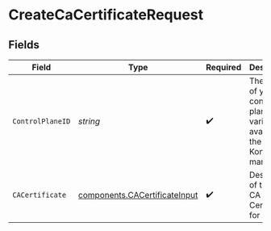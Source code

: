 # CreateCaCertificateRequest


## Fields

| Field                                                                              | Type                                                                               | Required                                                                           | Description                                                                        | Example                                                                            |
| ---------------------------------------------------------------------------------- | ---------------------------------------------------------------------------------- | ---------------------------------------------------------------------------------- | ---------------------------------------------------------------------------------- | ---------------------------------------------------------------------------------- |
| `ControlPlaneID`                                                                   | *string*                                                                           | :heavy_check_mark:                                                                 | The UUID of your control plane. This variable is available in the Konnect manager. | 9524ec7d-36d9-465d-a8c5-83a3c9390458                                               |
| `CACertificate`                                                                    | [components.CACertificateInput](../../models/components/cacertificateinput.md)     | :heavy_check_mark:                                                                 | Description of the new CA Certificate for creation                                 |                                                                                    |